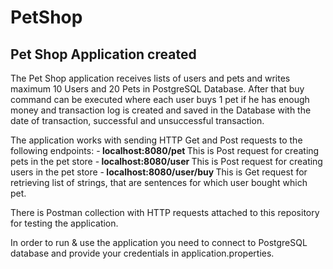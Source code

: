 # PetShop

## Pet Shop Application created 

The Pet Shop application receives lists of users and pets and writes maximum 10 Users and 20 Pets in PostgreSQL Database. After that buy command can be executed where each user
buys 1 pet if he has enough money and transaction log is created and  saved in the Database with the date of transaction, successful and unsuccessful transaction.

The application works with sending HTTP Get and Post requests to the following endpoints:
    -<b> localhost:8080/pet </b> This is Post request for creating pets in the pet store
    -<b> localhost:8080/user </b> This is Post request for creating users in the pet store
    -<b> localhost:8080/user/buy </b> This is Get request for retrieving list of strings, that are sentences for which user bought which pet.

There is Postman collection with HTTP requests attached to this repository for testing the application.

In order to run & use the application you need to connect to PostgreSQL database and provide your credentials in application.properties.


